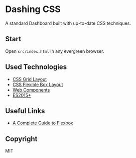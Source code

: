 # Dashing CSS

A standard Dashboard built with up-to-date CSS techniques.

## Start

Open `src/index.html` in any evergreen browser.

## Used Technologies
* [CSS Grid Layout](https://developer.mozilla.org/en-US/docs/Web/CSS/CSS_Grid_Layout)
* [CSS Flexible Box Layout](https://developer.mozilla.org/en-US/docs/Web/CSS/CSS_Flexible_Box_Layout)
* [Web Components](https://developer.mozilla.org/en-US/docs/Web/Web_Components)
* [ES2015+](https://developer.mozilla.org/en-US/docs/Web/JavaScript/New_in_JavaScript/ECMAScript_2015_support_in_Mozilla)

## Useful Links
* [A Complete Guide to Flexbox](https://css-tricks.com/snippets/css/a-guide-to-flexbox/)

## Copyright

MIT
